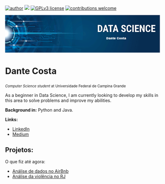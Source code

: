 
[![author](https://img.shields.io/badge/author-danteacosta-red.svg)](https://www.linkedin.com/in/dante-costa-916b9889/) [![](https://img.shields.io/badge/python-3.7+-blue.svg)](https://www.python.org/downloads/release/python-365/) [![GPLv3 license](https://img.shields.io/badge/License-GPLv3-blue.svg)](http://perso.crans.org/besson/LICENSE.html) [![contributions welcome](https://img.shields.io/badge/contributions-welcome-brightgreen.svg?style=flat)](https://github.com/carlosfab/data_science/issues)

<p align="center">
  <img src="bannerds.png" >
</p>

# Dante Costa
<sub>*Computer Science student* at Universidade Federal de Campina Grande</sub>

As a beginner in Data Science, I am currently looking to develop my skills in this area to solve problems and improve my abilities.


**Background in:** Python and Java.

**Links:**
* [LinkedIn](https://www.linkedin.com/in/dante-costa-916b9889/)
* [Medium](https://medium.com/@dante.bcbac/)

## Projetos:
O que fiz até agora:

* [Análise de dados no AirBnb](https://github.com/danteacosta/data_science/blob/master/Analisando_dados_do_AirBnb(Buenos_Aires).ipynb)
* [Análise da violência no RJ](https://github.com/danteacosta/data_science/blob/master/An%C3%A1lise_da_Viol%C3%AAncia_no_Rio_de_Janeiro.ipynb)
